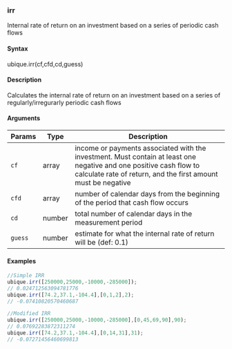 ### irr

Internal rate of return on an investment based on a series of periodic cash flows


#### Syntax

ubique.irr(cf,cfd,cd,guess)


#### Description

Calculates the internal rate of return on an investment based on a series of regularly/irregurarly periodic cash flows  



#### Arguments

|Params|Type|Description
|---------|----|-----------
|`cf` | array | income or payments associated with the investment. Must contain at least one negative and one positive cash flow to calculate rate of return, and the first amount must be negative
|`cfd` | array | number of calendar days from the beginning of the period that cash flow occurs
|`cd` | number | total number of calendar days in the measurement period
|`guess` | number | estimate for what the internal rate of return will be (def: 0.1)


#### Examples

```js
//Simple IRR
ubique.irr([250000,25000,-10000,-285000]);
// 0.024712563094781776
ubique.irr([74.2,37.1,-104.4],[0,1,2],2);
// -0.07410820570460687

//Modified IRR
ubique.irr([250000,25000,-10000,-285000],[0,45,69,90],90);
// 0.07692283872311274
ubique.irr([74.2,37.1,-104.4],[0,14,31],31);
// -0.07271456460699813
```

